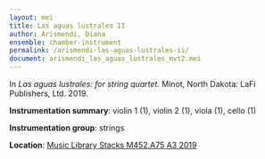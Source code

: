 ```yaml
---
layout: mei
title: Las aguas lustrales II
author: Arismendi, Diana 
ensemble: chamber-instrument
permalink: /arismendi-las-aguas-lustrales-ii/
document: arismendi_las_aguas_lustrales_mvt2.mei 
---
```


In *Las aguas lustrales: for string quartet.* Minot, North Dakota: LaFi Publishers, Ltd. 2019.  

**Instrumentation summary**: violin 1 (1), violin 2 (1), viola (1), cello (1)

**Instrumentation group**: strings 

**Location**: <a href="https://tufts.primo.exlibrisgroup.com/permalink/01TUN_INST/1kc9gia/alma991018415145003851" target="_blank">Music Library Stacks M452.A75 A3 2019</a>
